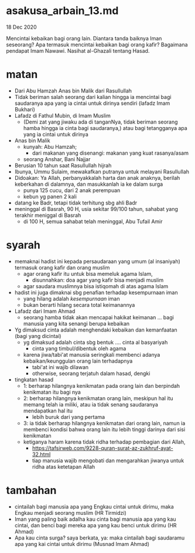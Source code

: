# asakusa_arbain_13.md
18 Dec 2020

Mencintai kebaikan bagi orang lain.
Diantara tanda baiknya Iman seseorang?
Apa termasuk mencintai kebaikan bagi orang kafir? Bagaimana pendapat Imam Nawawi.
Nasihat al-Ghazali tentang Hasad.

# matan
* Dari Abu Hamzah Anas bin Malik dari Rasullullah
* Tidak beriman salah seorang dari kalian hingga ia mencintai bagi saudaranya apa yang ia cintai
  untuk dirinya sendiri (lafadz Imam Bukhari)
* Lafadz di Fathul Mubin, di Imam Muslim
  * (Demi zat yang jiwaku ada di tanganNya, tidak beriman seorang hamba hingga ia cinta bagi saudaranya,)
  atau bagi tetangganya apa yang ia cintai untuk dirinya
* Anas bin Malik
  * kunyah: Abu Hamzah;
    * dari makanan yang disenangi: makanan yang kuat rasanya/asam
  * seorang Anshar, Bani Najjar
* Berusian 10 tahun saat Rasullullah hijrah
* Ibunya, Ummu Sulaim, mewakafkan putranya untuk melayani Rasullullah 
* Didoakan: Ya Allah, perbanyakkalah harta dan anak anaknya, berilah keberkahan di dalamnya,
  dan masukkanlah ia ke dalam surga
  * punya 125 cucu, dari 2 anak perempuan
  * kebun yg panen 2 kali
* datang ke Badr, tetapi tidak terhitung sbg ahli Badr
* meninggal di Basrah, 90 H, usia sekitar 99/100 tahun, sahabat yang terakhir meniggal di Basrah
  * di 100 H, semua sahabat telah meninggal, Abu Tufail Amir 

# syarah
* memaknai hadist ini kepada persaudaraan yang umum (al insaniyah) termasuk orang kafir dan orang muslim
  * agar orang kafir itu untuk bisa memeluk agama Islam,
    * disunnahkan: doa agar yang kafir bisa menjadi muslim
  * agar saudara muslimnya bisa istiqomah di atas agama Islam
* hadist ini juga dimaknai sbg penafian terhadap kesempurnaan iman
  * yang hilang adalah *kesempurnaan* iman
  * bukan berarti hilang secara total keimanannya
* Lafadz dari Imam Ahmad
  * seorang hamba tidak akan mencapai hakikat keimanan ... bagi manusia yang 
    kita senangi berupa kebaikan
* Yg dimaksud cinta adalah menghendaki kebaikan dan kemanfaatan (bagi yang dicintai)
  * yg dimaksud adalah cinta sbg bentuk .... cinta al basyariyah
    * cinta yang timbul/dibentuk oleh agama
  * karena jiwa/tabi'at manusia seringkali membenci adanya kebaikan/keunggulan orang lain terhadapnya
    * tabi'at ini wajib dilawan
    * otherwise, seorang terjatuh dalam hasad, dengki
* tingkatan hasad
  * 1: berharap hilangnya kenikmatan pada orang lain dan berpindah kenikmatan itu bagi nya
  * 2: berharap hilangnya kenikmatan orang lain, meskipun hal itu memang telah ia miliki,
    atau ia tidak senang saudaranya mendapatkan hal itu
    * lebih buruk dari yang pertama
  * 3: ia tidak berharap hilangnya kenikmatan dari orang lain, namun ia membenci kondisi bahwa 
    orang lain itu lebih tinggi darinya dari sisi kenikmatan
  * ketiganya haram karena tidak ridha terhadap pembagian dari Allah, 
    * https://tafsirweb.com/9228-quran-surat-az-zukhruf-ayat-32.html
    * tiap manusia wajib mengobati dan mengarahkan jiwanya untuk ridha atas ketetapan Allah

# tambahan
* cintailah bagi manusia apa yang Engkau cintai untuk dirimu, 
  maka Engkau menjadi seorang muslim (HR Tirmidzi)
* Iman yang paling baik adalha kau cinta bagi manusia apa yang kau cintai,
  dan benci bagi mereka apa yang kau benci untuk dirimu (HR Ahmad)
* Apa kau cinta surga? saya berkata, ya: maka cintailah bagi saudaramu apa yang kai cintai 
  untuk dirimu (Musnad Imam Ahmad)

  
